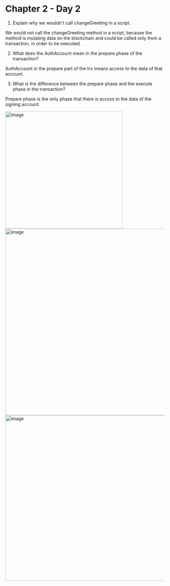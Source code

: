 # Chapter 2 - Day 2 

1. Explain why we wouldn't call changeGreeting in a script.     

We would not call the changeGreeting method in a script, because 
the method is mutating data on the blockchain and could be called 
only from a transaction, in order to be executed.

2. What does the AuthAccount mean in the prepare phase of the transaction?

AuthAccount in the prepare part of the trx means access to the data of that account.

3. What is the difference between the prepare phase and the execute phase in the transaction?

Prepare phase is the only phase that there is access to the data of the signing account.


<img width="370" alt="image" src="https://user-images.githubusercontent.com/16209859/213945969-1ffbd413-7a68-48d6-884b-219c8e5e34ca.png">

<img width="589" alt="image" src="https://user-images.githubusercontent.com/16209859/213946061-806a0dc2-be16-4b8e-a9f3-bbdc7f8b5691.png">

<img width="523" alt="image" src="https://user-images.githubusercontent.com/16209859/213946096-d013f605-0a7c-4c8f-ba88-f09eb23c605b.png">

